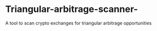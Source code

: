 # Triangular-arbitrage-scanner-
A tool to scan crypto exchanges for triangular arbitrage opportunities 
